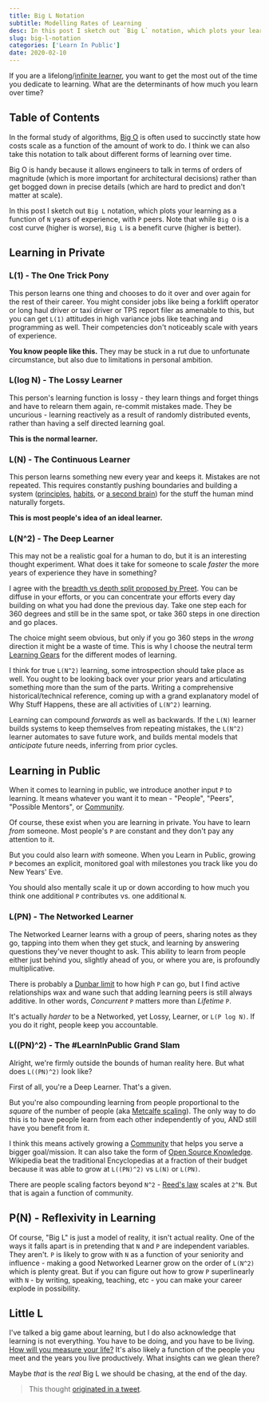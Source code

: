 ```yaml
---
title: Big L Notation
subtitle: Modelling Rates of Learning
desc: In this post I sketch out `Big L` notation, which plots your learning as a function of `N` years of experience, with `P` peers.
slug: big-l-notation
categories: ['Learn In Public']
date: 2020-02-10
---
```


If you are a lifelong/[infinite learner](https://www.sachinrekhi.com/how-to-be-an-infinite-learner), you want to get the most out of the time you dedicate to learning. What are the determinants of how much you learn over time?

## Table of Contents

In the formal study of algorithms, [Big O](https://en.wikipedia.org/wiki/Big_O_notation) is often used to succinctly state how costs scale as a function of the amount of work to do. I think we can also take this notation to talk about different forms of learning over time.

Big O is handy because it allows engineers to talk in terms of orders of magnitude (which is more important for architectural decisions) rather than get bogged down in precise details (which are hard to predict and don't matter at scale).

In this post I sketch out `Big L` notation, which plots your learning as a function of `N` years of experience, with `P` peers. Note that while `Big O` is a cost curve (higher is worse), `Big L` is a benefit curve (higher is better).

## Learning in Private

### L(1) - The One Trick Pony

This person learns one thing and chooses to do it over and over again for the rest of their career. You might consider jobs like being a forklift operator or long haul driver or taxi driver or TPS report filer as amenable to this, but you can get `L(1)` attitudes in high variance jobs like teaching and programming as well. Their competencies don't noticeably scale with years of experience.

**You know people like this.** They may be stuck in a rut due to unfortunate circumstance, but also due to limitations in personal ambition.

### L(log N) - The Lossy Learner

This person's learning function is lossy - they learn things and forget things and have to relearn them again, re-commit mistakes made. They be uncurious - learning reactively as a result of randomly distributed events, rather than having a self directed learning goal. 

**This is the normal learner.**

### L(N) - The Continuous Learner

This person learns something new every year and keeps it. Mistakes are not repeated. This requires constantly pushing boundaries and building a system ([principles](https://www.principles.com/), [habits](https://jamesclear.com/habits), or [a second brain](https://www.buildingasecondbrain.com/)) for the stuff the human mind naturally forgets.

**This is most people's idea of an ideal learner.**

### L(N^2) - The Deep Learner

This may not be a realistic goal for a human to do, but it is an interesting thought experiment. What does it take for someone to scale *faster* the more years of experience they have in something?

I agree with the [breadth vs depth split proposed by Preet](https://twitter.com/preetster/status/1226768072343638021). You can be diffuse in your efforts, or you can concentrate your efforts every day building on what you had done the previous day. Take one step each for 360 degrees and still be in the same spot, or take 360 steps in one direction and go places.

The choice might seem obvious, but only if you go 360 steps in the *wrong* direction it might be a waste of time. This is why I choose the neutral term [Learning Gears](https://www.swyx.io/writing/learning-gears) for the different modes of learning.

I think for true `L(N^2)` learning, some introspection should take place as well. You ought to be looking back over your prior years and articulating something more than the sum of the parts. Writing a comprehensive historical/technical reference, coming up with a grand explanatory model of Why Stuff Happens, these are all activities of `L(N^2)` learning.

Learning can compound *forwards* as well as backwards. If the `L(N)` learner builds systems to keep themselves from repeating mistakes, the `L(N^2)` learner automates to save future work, and builds mental models that *anticipate* future needs, inferring from prior cycles.

## Learning in Public

When it comes to learning in public, we introduce another input `P` to learning. It means whatever you want it to mean - "People", "Peers", "Possible Mentors", or [Community](https://www.swyx.io/writing/scaling-coding-communities). 

Of course, these exist when you are learning in private. You have to learn *from* someone. Most people's `P` are constant and they don't pay any attention to it.

But you could also learn *with* someone. When you Learn in Public, growing `P` becomes an explicit, monitored goal with milestones you track like you do New Years' Eve.

You should also mentally scale it up or down according to how much you think one additional `P` contributes vs. one additional `N`.

### L(PN) - The Networked Learner

The Networked Learner learns with a group of peers, sharing notes as they go, tapping into them when they get stuck, and learning by answering questions they've never thought to ask. This ability to learn from people either just behind you, slightly ahead of you, or where you are, is profoundly multiplicative.

There is probably a [Dunbar limit](https://en.wikipedia.org/wiki/Dunbar%27s_number) to how high `P` can go, but I find active relationships wax and wane such that adding learning peers is still always additive. In other words, *Concurrent* `P` matters more than *Lifetime* `P`.

It's actually *harder* to be a Networked, yet Lossy, Learner, or `L(P log N)`. If you do it right, people keep you accountable.

### L((PN)^2) - The #LearnInPublic Grand Slam

Alright, we're firmly outside the bounds of human reality here. But what does `L((PN)^2)` look like?

First of all, you're a Deep Learner. That's a given. 

But you're also compounding learning from people proportional to the *square* of the number of people (aka [Metcalfe scaling](https://en.wikipedia.org/wiki/Metcalfe%27s_law)). The only way to do this is to have people learn from each other independently of you, AND still have you benefit from it.

I think this means actively growing a [Community](https://www.swyx.io/writing/scaling-coding-communities) that helps you serve a bigger goal/mission. It can also take the form of [Open Source Knowledge](https://www.swyx.io/speaking/sedaily-nocode). Wikipedia beat the traditional Encyclopedias at a fraction of their budget because it was able to grow at `L((PN)^2)` vs `L(N)` or `L(PN)`.

There are people scaling factors beyond `N^2` - [Reed's law](https://www.swyx.io/writing/eponymous-laws#business-of-tech) scales at `2^N`. But that is again a function of community.

## P(N) - Reflexivity in Learning

Of course, "Big L" is just a model of reality, it isn't actual reality. One of the ways it falls apart is in pretending that `N` and `P` are independent variables. They aren't. `P` is likely to grow with `N` as a function of your seniority and influence - making a good Networked Learner grow on the order of `L(N^2)` which is plenty great. But if you can figure out how to grow `P` superlinearly with `N` - by writing, speaking, teaching, etc - you can make your career explode in possibility.

## Little L

I've talked a big game about learning, but I do also acknowledge that learning is not everything. You have to be doing, and you have to be living. [How will you measure your life?](https://hbr.org/2010/07/how-will-you-measure-your-life) It's also likely a function of the people you meet and the years you live productively. What insights can we glean there?

Maybe *that* is the *real* Big L we should be chasing, at the end of the day.


> This thought [originated in a tweet](https://twitter.com/swyx/status/1226762243917991936?s=20).